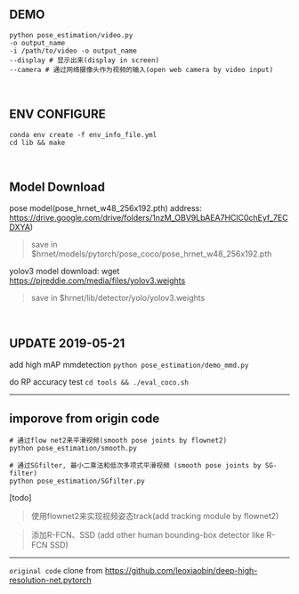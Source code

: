 
## DEMO
```
python pose_estimation/video.py
-o output_name
-i /path/to/video -o output_name
--display # 显示出来(display in screen)
--camera # 通过网络摄像头作为视频的输入(open web camera by video input)

```

<br>

## ENV CONFIGURE 
```
conda env create -f env_info_file.yml 
cd lib && make
```

<br> 

## Model Download 
pose model(pose_hrnet_w48_256x192.pth) address: https://drive.google.com/drive/folders/1nzM_OBV9LbAEA7HClC0chEyf_7ECDXYA)   
>save in $hrnet/models/pytorch/pose_coco/pose_hrnet_w48_256x192.pth   


yolov3 model download: wget https://pjreddie.com/media/files/yolov3.weights
>save in $hrnet/lib/detector/yolo/yolov3.weights


<br>

## UPDATE 2019-05-21
add high mAP mmdetection
`python pose_estimation/demo_mmd.py`
<br>

do RP accuracy  test
`cd tools && ./eval_coco.sh`



---

## imporove from origin code

```
# 通过flow net2来平滑视频(smooth pose joints by flownet2)
python pose_estimation/smooth.py

# 通过SGfilter, 最小二乘法和低次多项式平滑视频 (smooth pose joints by SG-filter)
python pose_estimation/SGfilter.py

```

[todo]
 > 使用flownet2来实现视频姿态track(add tracking module by flownet2)

 > 添加R-FCN、SSD (add other human bounding-box detector like R-FCN SSD)




---


`original code`
clone from https://github.com/leoxiaobin/deep-high-resolution-net.pytorch

